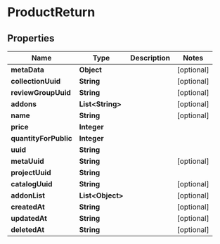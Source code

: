 

# ProductReturn


## Properties

| Name | Type | Description | Notes |
|------------ | ------------- | ------------- | -------------|
|**metaData** | **Object** |  |  [optional] |
|**collectionUuid** | **String** |  |  [optional] |
|**reviewGroupUuid** | **String** |  |  [optional] |
|**addons** | **List&lt;String&gt;** |  |  [optional] |
|**name** | **String** |  |  [optional] |
|**price** | **Integer** |  |  |
|**quantityForPublic** | **Integer** |  |  |
|**uuid** | **String** |  |  |
|**metaUuid** | **String** |  |  [optional] |
|**projectUuid** | **String** |  |  |
|**catalogUuid** | **String** |  |  [optional] |
|**addonList** | **List&lt;Object&gt;** |  |  [optional] |
|**createdAt** | **String** |  |  [optional] |
|**updatedAt** | **String** |  |  [optional] |
|**deletedAt** | **String** |  |  [optional] |



